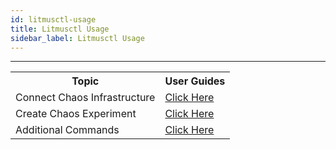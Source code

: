 ```yaml
---
id: litmusctl-usage
title: Litmusctl Usage
sidebar_label: Litmusctl Usage
---
```


---

<table>
<tr>
  <th>Topic</th>
  <th>User Guides</th>
</tr>
<tr>
  <td>Connect Chaos Infrastructure</td>
  <td><a href="https://github.com/litmuschaos/litmusctl/blob/master/Usage_0.23.0.md#steps-to-connect-a-chaos-infrastucture">Click Here</a></td>
</tr>
<tr>
  <td>Create Chaos Experiment</td>
  <td><a href="https://github.com/litmuschaos/litmusctl/blob/master/Usage_0.23.0.md#steps-to-create-a-chaos-experiment">Click Here</a></td>
</tr>
<tr>
  <td>Additional Commands</td>
  <td><a href="https://github.com/litmuschaos/litmusctl/blob/master/Usage_0.23.0.md#additional-commands">Click Here</a></td>
</tr>
</table>
